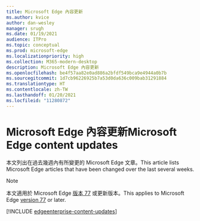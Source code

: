 ```yaml
---
title: Microsoft Edge 內容更新
ms.author: kvice
author: dan-wesley
manager: srugh
ms.date: 01/19/2021
audience: ITPro
ms.topic: conceptual
ms.prod: microsoft-edge
ms.localizationpriority: high
ms.collection: M365-modern-desktop
description: Microsoft Edge 內容更新
ms.openlocfilehash: be4f57aa82e0ad886a2bfdf549bca9e4944a0b7b
ms.sourcegitcommit: 1d7cb96226925b7a53d0da636c009bab31291884
ms.translationtype: HT
ms.contentlocale: zh-TW
ms.lasthandoff: 01/20/2021
ms.locfileid: "11280872"
---
```

# <span data-ttu-id="3dcde-103">Microsoft Edge 內容更新</span><span class="sxs-lookup"><span data-stu-id="3dcde-103">Microsoft Edge content updates</span></span>

<span data-ttu-id="3dcde-104">本文列出在過去幾週內有所變更的 Microsoft Edge 文章。</span><span class="sxs-lookup"><span data-stu-id="3dcde-104">This article lists Microsoft Edge articles that have been changed over the last several weeks.</span></span>

> [!NOTE]
> <span data-ttu-id="3dcde-105">本文適用於 Microsoft Edge [版本 77](https://support.microsoft.com/help/4027011/microsoft-edge-find-out-which-version-you-have?ocid=MicrosoftStore-EdgeVersion) 或更新版本。</span><span class="sxs-lookup"><span data-stu-id="3dcde-105">This applies to Microsoft Edge [version 77](https://support.microsoft.com/help/4027011/microsoft-edge-find-out-which-version-you-have?ocid=MicrosoftStore-EdgeVersion) or later.</span></span>

[!INCLUDE [edgeenterprise-content-updates](./includes/edgeenterprise-content-updates.md)]
